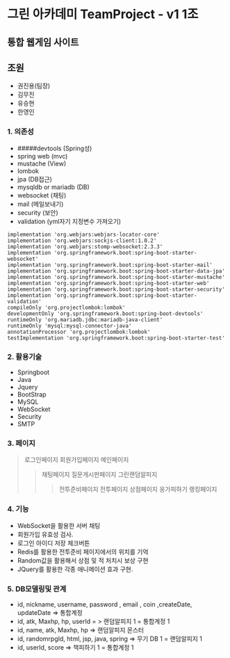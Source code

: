 # 그린 아카데미 TeamProject - v1 1조

## 통합 웹게임 사이트

## 조원
- 권진용(팀장)
- 김무진
- 유승현
- 한영인

### 1. 의존성
- #####devtools (Spring성)
- spring web (mvc)
- mustache (View)
- lombok 
- jpa (DB접근)
- mysqldb or mariadb (DB)
- websocket (채팅)
- mail (메일보내기)
- security (보안)
- validation (yml자기 지정변수 가져오기)
```
implementation 'org.webjars:webjars-locator-core'
implementation 'org.webjars:sockjs-client:1.0.2'
implementation 'org.webjars:stomp-websocket:2.3.3'
implementation 'org.springframework.boot:spring-boot-starter-websocket'
implementation 'org.springframework.boot:spring-boot-starter-mail'
implementation 'org.springframework.boot:spring-boot-starter-data-jpa'
implementation 'org.springframework.boot:spring-boot-starter-mustache'
implementation 'org.springframework.boot:spring-boot-starter-web'
implementation 'org.springframework.boot:spring-boot-starter-security'
implementation 'org.springframework.boot:spring-boot-starter-validation'
compileOnly 'org.projectlombok:lombok'
developmentOnly 'org.springframework.boot:spring-boot-devtools'
runtimeOnly 'org.mariadb.jdbc:mariadb-java-client'
runtimeOnly 'mysql:mysql-connector-java'
annotationProcessor 'org.projectlombok:lombok'
testImplementation 'org.springframework.boot:spring-boot-starter-test'
```

### 2. 활용기술
- Springboot 
- Java
- Jquery
- BootStrap
- MySQL
- WebSocket
- Security
- SMTP

### 3. 페이지 
> 로그인페이지
> 회원가입페이지
> 메인페이지
>> 채팅페이지
>> 질문게시판페이지
>> 그린랜덤알피지
>>> 전투준비페이지
>>> 전투페이지
>>> 상점페이지
>> 응가피하기
>>> 랭킹페이지

### 4. 기능
- WebSocket을 활용한 서버 채팅
- 회원가입 유효성 검사.
- 로그인 아이디 저장 체크버튼
- Redis를 활용한 전투준비 페이지에서의 위치를 기억
- Random값을 활용해서 상점 및 적 처치시 보상 구현
- JQuery를 활용한 각종 애니메이션 효과 구현.

### 5. DB모델링및 관계
- id, nickname, username, password , email , coin ,createDate, updateDate => 통합계정
- id, atk, Maxhp, hp, userId = > 랜덤알피지 1 = 통합계정 1
- id, name, atk, Maxhp, hp => 랜덤알피지 몬스터
- id, randomrpgId, html, jsp, java, spring => 무기 DB 1 = 랜덤알피지 1
- id, userId, score => 책피하기 1 = 통합계정 1
